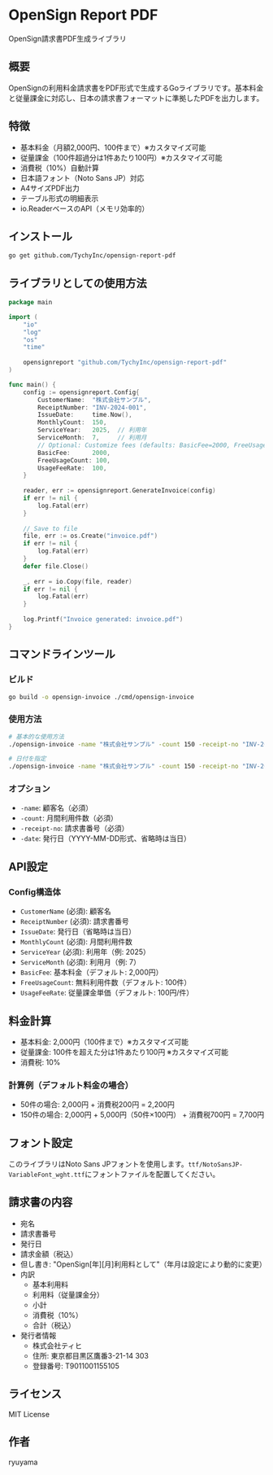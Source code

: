# OpenSign Report PDF

OpenSign請求書PDF生成ライブラリ

## 概要

OpenSignの利用料金請求書をPDF形式で生成するGoライブラリです。基本料金と従量課金に対応し、日本の請求書フォーマットに準拠したPDFを出力します。

## 特徴

- 基本料金（月額2,000円、100件まで）※カスタマイズ可能
- 従量課金（100件超過分は1件あたり100円）※カスタマイズ可能
- 消費税（10%）自動計算
- 日本語フォント（Noto Sans JP）対応
- A4サイズPDF出力
- テーブル形式の明細表示
- io.ReaderベースのAPI（メモリ効率的）

## インストール

```bash
go get github.com/TychyInc/opensign-report-pdf
```

## ライブラリとしての使用方法

```go
package main

import (
    "io"
    "log"
    "os"
    "time"
    
    opensignreport "github.com/TychyInc/opensign-report-pdf"
)

func main() {
    config := opensignreport.Config{
        CustomerName:  "株式会社サンプル",
        ReceiptNumber: "INV-2024-001",
        IssueDate:     time.Now(),
        MonthlyCount:  150,
        ServiceYear:   2025,  // 利用年
        ServiceMonth:  7,     // 利用月
        // Optional: Customize fees (defaults: BasicFee=2000, FreeUsageCount=100, UsageFeeRate=100)
        BasicFee:      2000,
        FreeUsageCount: 100,
        UsageFeeRate:  100,
    }
    
    reader, err := opensignreport.GenerateInvoice(config)
    if err != nil {
        log.Fatal(err)
    }
    
    // Save to file
    file, err := os.Create("invoice.pdf")
    if err != nil {
        log.Fatal(err)
    }
    defer file.Close()
    
    _, err = io.Copy(file, reader)
    if err != nil {
        log.Fatal(err)
    }
    
    log.Printf("Invoice generated: invoice.pdf")
}
```

## コマンドラインツール

### ビルド

```bash
go build -o opensign-invoice ./cmd/opensign-invoice
```

### 使用方法

```bash
# 基本的な使用方法
./opensign-invoice -name "株式会社サンプル" -count 150 -receipt-no "INV-2024-001"

# 日付を指定
./opensign-invoice -name "株式会社サンプル" -count 150 -receipt-no "INV-2024-001" -date "2024-01-15"
```

### オプション

- `-name`: 顧客名（必須）
- `-count`: 月間利用件数（必須）
- `-receipt-no`: 請求書番号（必須）
- `-date`: 発行日（YYYY-MM-DD形式、省略時は当日）

## API設定

### Config構造体

- `CustomerName` (必須): 顧客名
- `ReceiptNumber` (必須): 請求書番号
- `IssueDate`: 発行日（省略時は当日）
- `MonthlyCount` (必須): 月間利用件数
- `ServiceYear` (必須): 利用年（例: 2025）
- `ServiceMonth` (必須): 利用月（例: 7）
- `BasicFee`: 基本料金（デフォルト: 2,000円）
- `FreeUsageCount`: 無料利用件数（デフォルト: 100件）
- `UsageFeeRate`: 従量課金単価（デフォルト: 100円/件）

## 料金計算

- 基本料金: 2,000円（100件まで）※カスタマイズ可能
- 従量課金: 100件を超えた分は1件あたり100円 ※カスタマイズ可能
- 消費税: 10%

### 計算例（デフォルト料金の場合）

- 50件の場合: 2,000円 + 消費税200円 = 2,200円
- 150件の場合: 2,000円 + 5,000円（50件×100円） + 消費税700円 = 7,700円

## フォント設定

このライブラリはNoto Sans JPフォントを使用します。`ttf/NotoSansJP-VariableFont_wght.ttf`にフォントファイルを配置してください。

## 請求書の内容

- 宛名
- 請求書番号
- 発行日
- 請求金額（税込）
- 但し書き: "OpenSign[年][月]利用料として"（年月は設定により動的に変更）
- 内訳
  - 基本利用料
  - 利用料（従量課金分）
  - 小計
  - 消費税（10%）
  - 合計（税込）
- 発行者情報
  - 株式会社ティヒ
  - 住所: 東京都目黒区鷹番3-21-14 303
  - 登録番号: T9011001155105

## ライセンス

MIT License

## 作者

ryuyama
